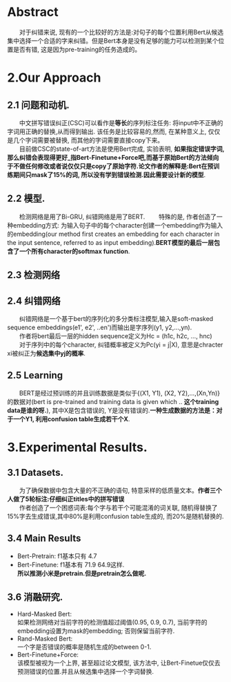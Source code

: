 # Abstract
&emsp;&emsp;对于纠错来说, 现有的一个比较好的方法是:对句子的每个位置利用Bert从候选集中选择一个合适的字来纠错。但是Bert本身是没有足够的能力可以检测到某个位置是否有错, 这是因为pre-training的任务造成的。  

# 2.Our Approach
## 2.1 问题和动机.  
&emsp;&emsp;中文拼写错误纠正(CSC)可以看作是**等长**的序列标注任务: 将input中不正确的字词用正确的替换,从而得到输出. 该任务是比较容易的,然而, 在某种意义上, 仅仅是几个字词需要被替换, 而其他的字词需要直接copy下来。  
&emsp;&emsp;目前做CSC的state-of-art方法是使用Bert完成, 实验表明, **如果指定错误字词,那么纠错会表现得更好_指Bert-Finetune+Force吧,而基于原始Bert的方法倾向于不做任何修改或者说仅仅只是copy了原始字符.论文作者的解释是:Bert在预训练期间只mask了15%的词, 所以没有学到错误检测.因此需要设计新的模型**.
## 2.2 模型.
&emsp;&emsp;检测网络是用了Bi-GRU, 纠错网络是用了BERT.
&emsp;&emsp;特殊的是, 作者创造了一种embedding方式: 为输入句子中的每个character创建一个embedding作为输入的embedding(our method first creates an embedding for each character in the input sentence, referred to as input embedding).**BERT模型的最后一层包含了一个所有character的softmax function**.
## 2.3 检测网络
## 2.4 纠错网络
&emsp;&emsp;纠错网络是一个基于bert的序列化的多分类标注模型,输入是soft-masked sequence embeddings(e1', e2', ..en')而输出是字序列(y1, y2,...,yn).  
&emsp;&emsp;作者将bert最后一层的hidden sequence定义为Hc = (h1c, h2c, ..., hnc)  
&emsp;&emsp;对于序列中的每个character, 纠错概率被定义为Pc(yi = j|X), 意思是chracter xi被纠正为**候选集中yj的概率**.  
## 2.5 Learning
&emsp;&emsp;BERT是经过预训练的并且训练数据是类似于{(X1, Y1), (X2, Y2),...,(Xn,Yn)}的数据对(bert is pre-trained and training data is given which .. **这个training data是谁的呀.**), 其中X是包含错误的, Y是没有错误的.**一种生成数据的方法是：对于一个Y1, 利用confusion table生成若干个X**.  

# 3.Experimental Results.
## 3.1 Datasets.
&emsp;&emsp;为了确保数据中包含大量的不正确的语句, 特意采样的低质量文本。**作者三个人做了5轮标注:仔细纠正titles中的拼写错误**  
&emsp;&emsp;作者创造了一个困惑词表:每个字与若干个可能混淆的词关联, 随机得替换了15%字去生成错误,其中80%是利用confusion table生成的, 而20%是随机替换的.  

## 3.4 Main Results
- Bert-Pretrain: f1基本只有 4.7  
- Bert-Finetune: f1基本有 71.9 64.9这样.  
**所以推测小米是pretrain.但是pretrain怎么做呢.**
## 3.6 消融研究.
- Hard-Masked Bert:  
如果检测网络对当前字符的检测值超过阈值(0.95, 0.9, 0.7), 当前字符的embedding设置为mask的embedding; 否则保留当前字符. 
- Rand-Masked Bert:  
一个字是否错误的概率是随机生成的between 0-1.  
- Bert-Finetune+Force:  
该模型被视为一个上界, 甚至超过论文模型, 该方法中, 让Bert-Finetue仅仅去预测错误的位置.并且从候选集中选择一个字词替换. 
